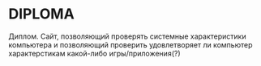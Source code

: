 # DIPLOMA
 Диплом. Сайт, позволяющий проверять системные характеристики компьютера и позволяющий проверить удовлетворяет ли компьютер характерстикам какой-либо игры/приложения(?)
